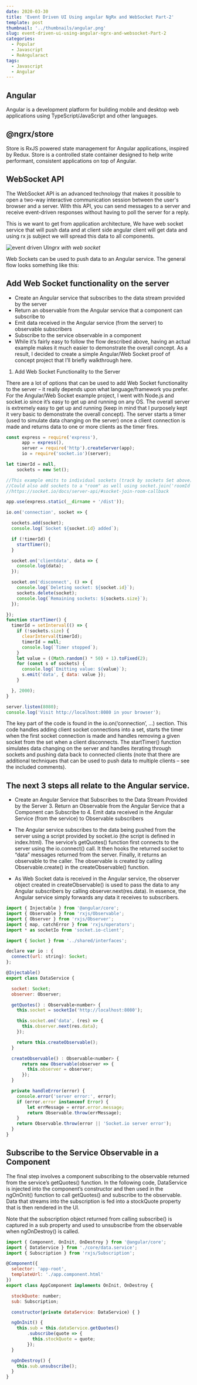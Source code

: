 ```yaml
---
date: 2020-03-30
title: 'Event Driven UI Using angular NgRx and WebSocket Part-2'
template: post
thumbnail: '../thumbnails/angular.png'
slug: event-driven-ui-using-angular-ngrx-and-websocket-Part-2
categories:
  - Popular
  - Javascript
  - ReAngularact
tags:
  - Javascript
  - Angular
---
```


Angular
------

Angular is a development platform for building mobile and desktop web applications using TypeScript/JavaScript and other languages.

@ngrx/store
-----------
Store is RxJS powered state management for Angular applications, inspired by Redux. Store is a controlled state container designed to help write performant, consistent applications on top of Angular.

WebSocket API 
-------------
The WebSocket API is an advanced technology that makes it possible to open a two-way interactive communication session between the user's browser and a server. With this API, you can send messages to a server and receive event-driven responses without having to poll the server for a reply.

This is we want to get from application architecture, We have web socket service that will push data and at client side angular client will get data and using rx js subject we will spread this data to all components.

![event driven UI](../thumbnails/ngrx.png)*ngrx with web socket*


Web Sockets can be used to push data to an Angular service. The general flow looks something like this:

Add Web Socket functionality on the server
------------------------------------------

- Create an Angular service that subscribes to the data stream provided by the server
- Return an observable from the Angular service that a component can subscribe to
- Emit data received in the Angular service (from the server) to observable subscribers
- Subscribe to the service observable in a component
- While it’s fairly easy to follow the flow described above, having an actual example makes it much easier to demonstrate the overall concept. As a result, I decided to create a simple Angular/Web Socket proof of concept project that I’ll briefly walkthrough here.

1. Add Web Socket Functionality to the Server

There are a lot of options that can be used to add Web Socket functionality to the server – it really depends upon what language/framework you prefer. For the Angular/Web Socket example project, I went with Node.js and socket.io since it’s easy to get up and running on any OS. The overall server is extremely easy to get up and running (keep in mind that I purposely kept it very basic to demonstrate the overall concept). The server starts a timer (used to simulate data changing on the server) once a client connection is made and returns data to one or more clients as the timer fires.

```javascript
const express = require('express'),
      app = express(),
      server = require('http').createServer(app);
      io = require('socket.io')(server);

let timerId = null,
    sockets = new Set();

//This example emits to individual sockets (track by sockets Set above).
//Could also add sockets to a "room" as well using socket.join('roomId')
//https://socket.io/docs/server-api/#socket-join-room-callback

app.use(express.static(__dirname + '/dist')); 

io.on('connection', socket => {

  sockets.add(socket);
  console.log(`Socket ${socket.id} added`);

  if (!timerId) {
    startTimer();
  }

  socket.on('clientdata', data => {
    console.log(data);
  });

  socket.on('disconnect', () => {
    console.log(`Deleting socket: ${socket.id}`);
    sockets.delete(socket);
    console.log(`Remaining sockets: ${sockets.size}`);
  });

});
function startTimer() {
  timerId = setInterval(() => {
    if (!sockets.size) {
      clearInterval(timerId);
      timerId = null;
      console.log(`Timer stopped`);
    }
    let value = ((Math.random() * 50) + 1).toFixed(2);
    for (const s of sockets) {
      console.log(`Emitting value: ${value}`);
      s.emit('data', { data: value });
    }

  }, 2000);
}

server.listen(8080);
console.log('Visit http://localhost:8080 in your browser');
```
The key part of the code is found in the io.on(‘connection’, …) section. This code handles adding client socket connections into a set, starts the timer when the first socket connection is made and handles removing a given socket from the set when a client disconnects. The startTimer() function simulates data changing on the server and handles iterating through sockets and pushing data back to connected clients (note that there are additional techniques that can be used to push data to multiple clients – see the included comments).

The next 3 steps all relate to the Angular service.
--------------------------------------------------

- Create an Angular Service that Subscribes to the Data Stream Provided by the Server 3. Return an Observable from the Angular Service that a Component can Subscribe to 4. Emit data received in the Angular Service (from the service) to Observable subscribers

- The Angular service subscribes to the data being pushed from the server using a script provided by socket.io (the script is defined in index.html). The service’s getQuotes() function first connects to the server using the io.connect() call. It then hooks the returned socket to “data” messages returned from the server. Finally, it returns an observable to the caller. The observable is created  by calling Observable.create() in the createObservable() function.

- As Web Socket data is received in the Angular service, the observer object created in createObservable() is used to pass the data to any Angular subscribers by calling observer.next(res.data). In essence, the Angular service simply forwards any data it receives to subscribers.

```javascript
import { Injectable } from '@angular/core';
import { Observable } from 'rxjs/Observable';
import { Observer } from 'rxjs/Observer';
import { map, catchError } from 'rxjs/operators';
import * as socketIo from 'socket.io-client';

import { Socket } from '../shared/interfaces';

declare var io : {
  connect(url: string): Socket;
};

@Injectable()
export class DataService {

  socket: Socket;
  observer: Observer;

  getQuotes() : Observable<number> {
    this.socket = socketIo('http://localhost:8080');

    this.socket.on('data', (res) => {
      this.observer.next(res.data);
    });

    return this.createObservable();
  }

  createObservable() : Observable<number> {
      return new Observable(observer => {
        this.observer = observer;
      });
  }

  private handleError(error) {
    console.error('server error:', error);
    if (error.error instanceof Error) {
        let errMessage = error.error.message;
        return Observable.throw(errMessage);
    }
    return Observable.throw(error || 'Socket.io server error');
  }
}
```

Subscribe to the Service Observable in a Component
----------------------------------------------------

The final step involves a component subscribing to the observable returned from the service’s getQuotes() function. In the following code, DataService is injected into the component’s constructor and then used in the ngOnOnit() function to call getQuotes() and subscribe to the observable. Data that streams into the subscription is fed into a stockQuote property that is then rendered in the UI.

Note that the subscription object returned from calling subscribe() is captured in a sub property and used to unsubscribe from the observable when ngOnDestroy() is called.

```javascript
import { Component, OnInit, OnDestroy } from '@angular/core';
import { DataService } from './core/data.service';
import { Subscription } from 'rxjs/Subscription';

@Component({
  selector: 'app-root',
  templateUrl: './app.component.html'
})
export class AppComponent implements OnInit, OnDestroy {

  stockQuote: number;
  sub: Subscription;

  constructor(private dataService: DataService) { }

  ngOnInit() {
    this.sub = this.dataService.getQuotes()
        .subscribe(quote => {
          this.stockQuote = quote;
        });
  }

  ngOnDestroy() {
    this.sub.unsubscribe();
  }
}
```


